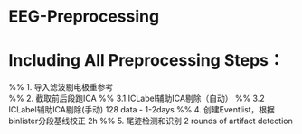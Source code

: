 # EEG-Preprocessing

# Including All Preprocessing Steps： 

%%  1.  导入滤波剔电极重参考  
%%  2. 截取前后段跑ICA
%%  3.1 ICLabel辅助ICA剔除（自动）
%%  3.2 ICLabel辅助ICA剔除(手动)   128 data - 1-2days
%%  4. 创建Eventlist，根据binlister分段基线校正 2h
%%  5.  尾迹检测和识别 2 rounds of artifact detection
